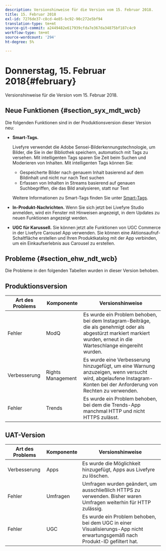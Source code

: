 ```yaml
---
description: Versionshinweise für die Version vom 15. Februar 2018.
title: 15. Februar 2018
exl-id: 7276de37-c8cd-4e85-bc92-90c272e5bf94
translation-type: tm+mt
source-git-commit: a2449482e617939cfda7e367da34875bf187c4c9
workflow-type: tm+mt
source-wordcount: '294'
ht-degree: 5%

---
```


# Donnerstag, 15. Februar 2018{#february}

Versionshinweise für die Version vom 15. Februar 2018.

## Neue Funktionen {#section_syx_mdt_wcb}

Die folgenden Funktionen sind in der Produktionsversion dieser Version neu:

* **Smart-Tags.**

   Livefyre verwendet die Adobe Sensei-Bilderkennungstechnologie, um Bilder, die Sie in der Bibliothek speichern, automatisch mit Tags zu versehen.
Mit intelligenten Tags sparen Sie Zeit beim Suchen und Moderieren von Inhalten. Mit intelligenten Tags können Sie:

   * Gespeicherte Bilder nach genauem Inhalt basierend auf dem Bildinhalt und nicht nur nach Text suchen
   * Erfassen von Inhalten in Streams basierend auf genauen Suchbegriffen, die das Bild analysieren, statt nur Text

   Weitere Informationen zu Smart-Tags finden Sie unter [Smart-Tags](/help/using/c-features-livefyre/c-smart-tags/c-smart-tags.md#c_smart_tags).

* **In-Produkt-Nachrichten.** Wenn Sie sich jetzt bei Livefyre Studio anmelden, wird ein Fenster mit Hinweisen angezeigt, in dem Updates zu neuen Funktionen angezeigt werden.
* **UGC für Karussell.** Sie können jetzt alle Funktionen von UGC Commerce in der Livefyre Carousel App verwenden. Sie können eine Aktionsaufruf-Schaltfläche erstellen und Ihren Produktkatalog mit der App verbinden, um ein Einkaufserlebnis aus Carousel zu erstellen.

## Probleme {#section_ehw_ndt_wcb}

Die Probleme in den folgenden Tabellen wurden in dieser Version behoben.

## Produktionsversion

| **Art des Problems** | **Komponente** | **Versionshinweise** |
|---|---|---|
| Fehler | ModQ | Es wurde ein Problem behoben, bei dem Instagram-Beiträge, die als genehmigt oder als abgestürzt markiert markiert wurden, erneut in die Warteschlange eingereiht wurden. |
| Verbesserung | Rights Management | Es wurde eine Verbesserung hinzugefügt, um eine Warnung anzuzeigen, wenn versucht wird, abgelaufene Instagram-Konten bei der Anforderung von Rechten zu verwenden. |
| Fehler | Trends | Es wurde ein Problem behoben, bei dem die Trends-App manchmal HTTP und nicht HTTPS zulässt. |

## UAT-Version

| **Art des Problems** | **Komponente** | **Versionshinweise** |
|---|---|---|
| Verbesserung | Apps | Es wurde die Möglichkeit hinzugefügt, Apps aus Livefyre zu löschen. |
| Fehler | Umfragen | Umfragen wurden geändert, um ausschließlich HTTPS zu verwenden. Bisher waren Umfragen weiterhin für HTTP zulässig. |
| Fehler | UGC | Es wurde ein Problem behoben, bei dem UGC in einer Visualisierungs-App nicht erwartungsgemäß nach Produkt-ID gefiltert hat. |
